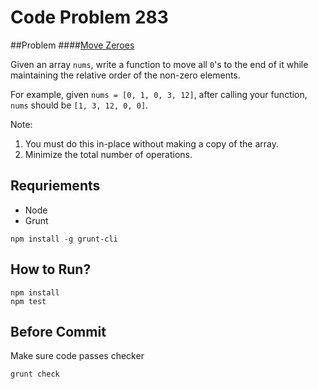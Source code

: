 # Code Problem 283

##Problem
####[Move Zeroes](https://leetcode.com/problems/move-zeroes/)

Given an array ```nums```, write a function to move all ```0```'s to the end of it while maintaining the relative order of the non-zero elements.

For example, given ```nums = [0, 1, 0, 3, 12]```, after calling your function, ```nums``` should be ```[1, 3, 12, 0, 0]```.

Note:
1. You must do this in-place without making a copy of the array.
2. Minimize the total number of operations.

## Requriements
- Node
- Grunt
```
npm install -g grunt-cli
```

## How to Run?
```
npm install
npm test
```

## Before Commit
Make sure code passes checker
```
grunt check
```
